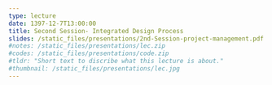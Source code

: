```yaml
---
type: lecture
date: 1397-12-7T13:00:00
title: Second Session- Integrated Design Process
slides: /static_files/presentations/2nd-Session-project-management.pdf
#notes: /static_files/presentations/lec.zip
#codes: /static_files/presentations/code.zip
#tldr: "Short text to discribe what this lecture is about."
#thumbnail: /static_files/presentations/lec.jpg
---
```

